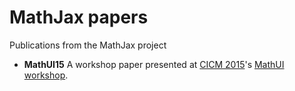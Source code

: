 # MathJax papers

Publications from the MathJax project

* **MathUI15** A workshop paper presented at [CICM 2015](http://cicm-conference.org/2015/cicm.php)'s [MathUI workshop](http://www.cermat.org/events/MathUI/15/).
